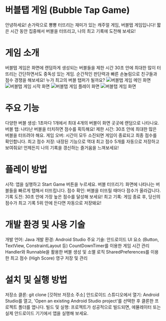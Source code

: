 # 버블탭 게임 (Bubble Tap Game)
안녕하세요! 손가락으로 뿅뿅 터뜨리는 재미가 있는 캐주얼 게임, 버블탭 게임입니다! 짧은 시간 동안 집중해서 버블을 터뜨리고, 나의 최고 기록에 도전해 보세요!

# 게임 소개
버블탭 게임은 화면에 랜덤하게 생성되는 버블들을 제한 시간 30초 안에 최대한 많이 터뜨리는 간단하면서도 중독성 있는 게임. 순간적인 판단력과 빠른 손놀림으로 친구들과 점수 경쟁을 해보세요! 누가 최고의 버블 탭퍼가 될까요?
![버블탭 게임 메인 화면](BubbleTapGame/Image/main.png)
![버블탭 게임 시작 화면 ](BubbleTapGame/Image/Start.png)
![버블탭 게임 플레이 화면 ](BubbleTapGame/Image/Play.png)
![버블탭 게임  화면 ](BubbleTapGame/Image/End.png)

# 주요 기능
다양한 버블 생성: 1초마다 1개에서 최대 4개의 버블이 화면 곳곳에 랜덤으로 나타나요.
버블 탭: 나타난 버블을 터치하면 점수를 획득해요!
제한 시간: 30초 안에 최대한 많은 버블을 터뜨려야 해요.
게임 오버: 시간이 모두 소진되면 게임이 종료되고 최종 점수를 확인합니다.
최고 점수 저장: 내장된 기능으로 역대 최고 점수 5개를 자동으로 저장하고 보여줘요! 언제든지 나의 기록을 갱신하는 즐거움을 느껴보세요!

# 플레이 방법
시작: 앱을 실행하고 Start Game 버튼을 누르세요.
버블 터뜨리기: 화면에 나타나는 버블들을 빠르게 탭해서 터뜨립니다.
점수 확인: 버블을 터뜨릴 때마다 점수가 올라갑니다.
기록 도전: 30초 안에 가장 높은 점수를 달성해 보세요!
최고 기록: 게임 종료 후, 당신의 점수가 최고 기록 5위 안에 든다면 자동으로 저장돼요!

# 개발 환경 및 사용 기술
개발 언어: Java
개발 환경: Android Studio
주요 기술:
안드로이드 UI 요소 (Button, TextView, ConstraintLayout 등)
CountDownTimer를 이용한 게임 시간 관리
Handler와 Runnable을 활용한 버블 생성 및 소멸 로직
SharedPreferences를 이용한 최고 점수 (High Score) 영구 저장 및 관리

# 설치 및 실행 방법
저장소 클론:
git clone [깃허브 저장소 주소]
안드로이드 스튜디오에서 열기:
Android Studio를 열고, 'Open an existing Android Studio project'를 선택한 후 클론한 프로젝트 폴더를 엽니다.
빌드 및 실행:
프로젝트가 성공적으로 빌드되면, 에뮬레이터 또는 실제 안드로이드 기기에서 앱을 실행해 보세요.
